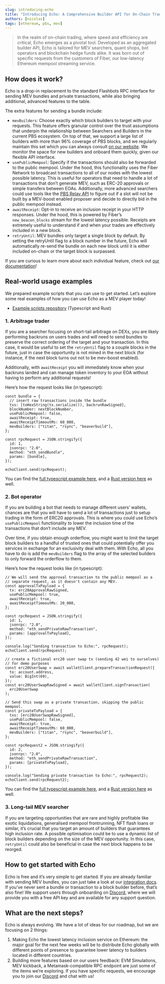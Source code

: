 ```yaml
---
slug: introducing-echo
title: "Introducing Echo: A Comprehensive Builder API for On-Chain Trading"
authors: [nicolas]
tags: [ethereum, pbs, mev]
---
```


> In the realm of on-chain trading, where speed and efficiency are critical, Echo emerges as a pivotal tool. Developed as an aggregated builder API, Echo is tailored for MEV searchers, quant shops, bot operators and blockchain hedge funds alike. It was born out of specific requests from the customers of Fiber, our low-latency Ethereum mempool streaming service.

## How does it work?

Echo is a drop-in replacement to the standard Flashbots RPC interface for sending MEV bundles and private transactions, while also bringing additional, advanced features to the table.

The extra features for sending a bundle include:

- `mevBuilders`: Choose exactly which block builders to target with your requests. This feature offers granular control over the trust assumptions that underpin the relationship between Searchers and Builders in the current PBS ecosystem. On top of that, we support a large list of builders with more than 96% coverage of PBS blocks, and we regularly maintain this set which you can always consult [on our website](https://echo.chainbound.io/docs/usage/integrations). We monitor the space for new builders and onboard them quickly, given our flexible API interface.
- `usePublicMempool`: Specify if the transactions should also be forwarded to the public mempool. Under the hood, this functionality uses the Fiber Network to broadcast transactions to all of our nodes with the lowest possible latency. This is useful for operators that need to handle a lot of transactions that don’t generate MEV, such as ERC-20 approvals or simple transfers between EOAs. Additionally, more advanced searchers could use tools like the [PBS Relay API](https://github.com/chainbound/mevboost-relay-api) to figure out if a slot will not be built by a MEV-boost enabled proposer and decide to directly bid in the public mempool instead.
- `awaitReceipt`: Opt-in to receive an inclusion receipt in your HTTP responses. Under the hood, this is powered by Fiber’s `new_beacon_blocks` stream for the lowest latency possible. Receipts are extremely useful to understand if and when your trades are effectively included in a new block.
- `retryUntil`: MEV bundles only target a single block by default. By setting the retryUntil flag to a block number in the future, Echo will automatically re-send the bundle on each new block until it is either included on-chain or the target block is surpassed.

If you are curious to learn more about each individual feature, check out [our documentation](https://echo.chainbound.io/docs/usage/api-interface#eth_sendbundle)!

## Real-world usage examples

We prepared example scripts that you can use to get started. Let’s explore some real examples of how you can use Echo as a MEV player today!

- [Example scripts repository](https://github.com/chainbound/echo-usage-examples/) (Typescript and Rust)

### 1. Arbitrage trader

If you are a searcher focusing on short-tail arbitrage on DEXs, you are likely performing backruns on users trades and will need to send bundles to preserve the correct ordering of the target and your transaction. In this case, it would be useful to set the `retryUntil` flag to a couple blocks in the future, just in case the opportunity is not mined in the next block (for instance, if the next block turns out not to be mev-boost enabled).

Additionally, with `awaitReceipt` you will immediately know when your backruns landed and can manage token inventory to your EOA without having to perform any additional requests!

Here’s how the request looks like (in typescript):

```tsx
const bundle = {
  // insert raw transactions inside the bundle
  txs: [toHexString(tx.serialize()), backrunRawSigned],
  blockNumber: nextBlockNumber,
  usePublicMempool: false,
  awaitReceipt: true,
  awaitReceiptTimeoutMs: 60_000,
  mevBuilders: ["titan", "rsync", "beaverbuild"],
};

const rpcRequest = JSON.stringify({
  id: 1,
  jsonrpc: "2.0",
  method: "eth_sendBundle",
  params: [bundle],
});

echoClient.send(rpcRequest);
```

You can find the [full typescript example here](https://github.com/chainbound/echo-usage-examples/blob/main/typescript/uniswap_arb.ts), and a [Rust version here](https://github.com/chainbound/echo-usage-examples/blob/main/rust/uniswap_arb.rs) as well.

### 2. Bot operator

If you are building a bot that needs to manage different users’ wallets, chances are that you will have to send a lot of transactions just to setup trading in the form of ERC20 approvals. This is where you could use Echo’s `usePublicMempool` functionality to lower the inclusion time of the transactions that don’t include any MEV.

Over time, if you obtain enough orderflow, you might want to limit the target block builders to a handful of trusted ones that could potentially offer you services in exchange for an exclusivity deal with them. With Echo, all you have to do is add the `mevBuilders` flag to the array of the selected builders to only forward the orderflow to them.

Here’s how the request looks like (in typescript):

```tsx
// We will send the approval transaction to the public mempool as a
// separate request, as it doesn't contain any MEV.
const approvalTxPayload = {
  tx: erc20ApprovalRawSigned,
  usePublicMempool: true,
  awaitReceipt: true,
  awaitReceiptTimeoutMs: 20_000,
};

const rpcRequest = JSON.stringify({
  id: 1,
  jsonrpc: "2.0",
  method: "eth_sendPrivateRawTransaction",
  params: [approvalTxPayload],
});

console.log("Sending transaction to Echo:", rpcRequest);
echoClient.send(rpcRequest);

// create a fictional erc20 user swap tx (sending 42 wei to ourselves)
// for demo purposes
const erc20UserSwap = await walletClient.prepareTransactionRequest({
  to: account.address,
  value: BigInt(69),
});
const erc20UserSwapRawSigned = await walletClient.signTransaction(
  erc20UserSwap
);

// Send this swap as a private transaction, skipping the public mempool.
const privateTxPayload = {
  txs: [erc20UserSwapRawSigned],
  usePublicMempool: false,
  awaitReceipt: true,
  awaitReceiptTimeoutMs: 60_000,
  mevBuilders: ["titan", "rsync", "beaverbuild"],
};

const rpcRequest2 = JSON.stringify({
  id: 2,
  jsonrpc: "2.0",
  method: "eth_sendPrivateRawTransaction",
  params: [privateTxPayload],
});

console.log("Sending private transaction to Echo:", rpcRequest2);
echoClient.send(rpcRequest2);
```

You can find the [full typescript example here](https://github.com/chainbound/echo-usage-examples/blob/main/typescript/telegram_bot.ts), and a [Rust version here](https://github.com/chainbound/echo-usage-examples/blob/main/rust/telegram_bot.rs) as well.

### 3. Long-tail MEV searcher

If you are targeting opportunities that are rare and highly profitable like exotic liquidations, generalised mempool frontrunning, NFT flash loans or similar, it’s crucial that you target an amount of builders that guarantees high inclusion rate. A possible optimisation could be to use a dynamic list of block builders depending on the size of the MEV opportunity. In this case, `retryUntil` could also be beneficial in case the next block happens to be reorged.

## How to get started with Echo

Echo is free and it’s very simple to get started. If you are already familiar with sending MEV bundles, you can just take a look at our [integration docs](https://echo.chainbound.io/docs/usage/api-interface). If you’ve never sent a bundle or transaction to a block builder before, that’s also fine! We support users through onboarding on [Discord](https://discord.gg/76GtgBGhQE), where we will provide you with a free API key and are available for any support question.

## What are the next steps?

Echo is always evolving. We have a lot of ideas for our roadmap, but we are focusing on 2 things:

1. Making Echo the lowest latency inclusion service on Ethereum: the major goal for the next few weeks will be to distribute Echo globally with different points of presence to guarantee lower latency to builders located in different countries.
2. Building more features based on our users feedback: EVM Simulations, MEV kickback, a Metamask-compatible RPC endpoint are just some of the items we’re exploring. If you have specific requests, we encourage you to join our [Discord](https://discord.gg/76GtgBGhQE) and chat with us!
